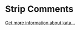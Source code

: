 Strip Comments
=
[Get more information about kata...](https://www.codewars.com//kata//kata/51c8e37cee245da6b40000bd)